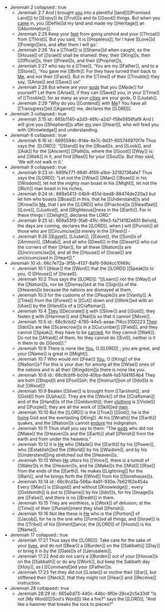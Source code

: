 - Jeremiah 2
  collapsed:: true
	- Jeremiah 2:7
	  And [I]([[God]]) brought [you]([[Israel]]) into a plentiful [land]([[Promised Land]])
	  to [[Enjoy]] its [[Fruit]]s and its [[Good]] things.
	  But when you [came]([[Come]]) in, you [[Defile]]d my land
	  and made my [[Heritage]] an [[Abomination]].
	- Jeremiah 2:25
	  Keep your [feet]([[Foot]]) from going unshod
	  and your [[Throat]] from [[Thirst]].
	  But you said, 'It is [[Hopeless]],
	  for I have [[Love]]d [[Foreign]]ers,
	  and after them I will go.’
	- Jeremiah 2:26
	  "As a [[Thief]] is [[Shame]]d when caught,
	  so the [[House]] of [[Israel]] shall be shamed:
	  they, their [[King]]s, their [[Official]]s,
	  their [[Priest]]s, and their [[Prophet]]s,
	- Jeremiah 2:27
	  who say to a [[Tree]], 'You are my [[Father]],
	  and to a [[Stone]], 'You gave me [[Birth]]:
	  For they have turned their back to [Me]([[God]]),
	  and not their [[Face]].
	  But in the [[Time]] of their [[Trouble]] they say,
	  ‘[[Arise]] and [[Save]] us!'
	- Jeremiah 2:28
	  But where are your [gods]([[Idol]])
	  that you [[Made]] for yourself?
	  Let them [[Arise]], if they can [[Save]] you,
	  in your [[Time]] of [[Trouble]];
	  for as many as your [cities]([[City]])
	  are your gods, O [[Judah]].
	- Jeremiah 2:29
	  "Why do you [[Contend]] with [Me]([[God]])?
	  You have all [[Transgress]]ed [[Against]] me,
	  declares the [[LORD]].
- Jeremiah 3
  collapsed:: true
	- Jeremiah 3:15
	  id:: 665b1140-a2d3-46fc-a2d7-f58e5856faf9
	  And I will give you [[Shepherd]]s after [my]([[God]]) own [[Heart]], who will feed you with [[Knowledge]] and understanding.
- Jeremiah 6
  collapsed:: true
	- Jeremiah 6:16
	  id:: 6695594c-914e-4e7c-9d31-605746970f7e
	  Thus says the  [[LORD]]:
	  “[[Stand]] by the [[Road]]s, and [[Look]],
	  and [[Ask]] for the [[Ancient]] [[Path]]s,
	  where the [[Good]] [[Way]] is; and [[Walk]] in it,
	  and find [[Rest]] for your [[Soul]]s.
	  But they said, ‘We will not walk in it.’
- Jeremiah 9
  collapsed:: true
	- Jeremiah 9:23
	  id:: 669fe771-864f-4f69-a1be-32192136afe7
	  Thus says the [[LORD]]: "Let not the [[Wise]] [[Man]] [[Boast]] in his [[Wisdom]], let not the mighty man boast in his [[Might]], let not the [[Rich]] man boast in his riches,
	- Jeremiah 9:24
	  id:: 669a5413-04b9-451d-bed8-88474de220a3
	  but let him who boasts [[Boast]] in this, that he [[Understand]]s and [[Know]]s [Me]([[God]]), that I am the [[LORD]] who [[Practice]]s [[Steadfast]] [[Love]], [[Justice]], and [[Righteous]]ness in the [[Earth]]. For in these things I [[Delight]], declares the LORD."
	- Jeremiah 9:25
	  id:: 669a53f9-3fa8-41fc-99e3-fa714192e651
	  Behold, the days are coming, declares the [[LORD]], when [I]([[God]]) will [[Punish]] all those who are [[Circumcise]]d merely in the [[Flesh]] -
	- Jeremiah 9:26
	  [[Egypt]], [[Judah]], [[Edom]], the [[Son]]s of [[Ammon]], [[Moab]], and all who [[Dwell]] in the [[Desert]] who cut the corners of their [[Hair]], for all these [[Nation]]s are [[Uncircumcise]]d, and all the [[House]] of [[Israel]] are uncircumcised in [[Heart]]."
- Jeremiah 10
  id:: 66c7e72a-3f5b-4137-8af6-59d4cc10f49c
	- Jeremiah 10:1
	  [[Hear]] the [[Word]] that the [[LORD]] [[Speak]]s to you, O [[House]] of [[Israel]].
	- Jeremiah 10:2
	  Thus says the [[LORD]]:
	  "[[Learn]] not the [[Way]] of the [[Nation]]s,
	  nor be [[Dismay]]ed at the [[Sign]]s of the [[Heaven]]s
	  because the nations are dismayed at them,
	- Jeremiah 10:3
	  for the customs of the [[People]]s are [[Vanity]].
	  A [[Tree]] from the [[Forest]] is [[Cut]] down
	  and [[Work]]ed with an [[Axe]] by the [[Hand]]s of a [[Craftsman]].
	- Jeremiah 10:4
	  [They]([[Craftsman]]) [[Decorate]] [it]([[Tree]]) with [[Silver]] and [[Gold]];
	  they fasten [it]([[Idol]]) with [[Hammer]] and [[Nail]]s
	  so that it cannot [[Move]].
	- Jeremiah 10:5
	  id:: 66c9cbd2-4785-44e5-aeaa-7f4cc3100223
	  [Their]([[Craftsman]]) [[Idol]]s are like [[Scarecrow]]s in a [[Cucumber]] [[Field]],
	  and they cannot [[Speak]];
	  they have to be [carried]([[Carry]]),
	  for they cannot [[Walk]].
	  Do not be [[Afraid]] of them,
	  for they cannot do [[Evil]],
	  neither is it in them to do [[Good]]."
	- Jeremiah 10:6
	  There is none like [You]([[God]]), O [[LORD]] ;
	  you are great, and your [[Name]] is great in [[Might]].
	- Jeremiah 10:7
	  Who would not [[Fear]] [You]([[God]]), O [[King]] of the [[Nation]]s?
	  For this is your due;
	  for among all the [[Wise]] ones of the nations
	  and in all their [[Kingdom]]s there is
	  none like you.
	- Jeremiah 10:8
	  id:: 66c9cbf8-bc0d-40ba-9af4-fa57d41854b4
	  They are both [[Stupid]] and [[Fool]]ish;
	  the [[Instruct]]ion of [[Idol]]s is but [[Wood]]!
	- Jeremiah 10:9
	  Beaten [[Silver]] is brought from [[Tarshish]],
	  and [[Gold]] from [[Uphaz]].
	  They are the [[Work]] of the [[Craftsman]] and of the [[Hand]]s of the [[Goldsmith]];
	  their [clothing]([[Clothes]]) is [[Violet]] and [[Purple]];
	  they are all the work of [[Skill]]ed [men]([[Man]]).
	- Jeremiah 10:10
	  But the [[LORD]] is the [[True]] [[God]];
	  he is the [living]([[Live]]) God and the everlasting [[King]].
	  At his [[Wrath]] the [[Earth]] quakes,
	  and the [[Nation]]s cannot [endure]([[Endurance]]) his indignation.
	- Jeremiah 10:11
	  Thus shall you say to them: "The [gods]([[Idol]]) who did not [[Make]] the [[Heaven]]s and the [[Earth]] shall [[Perish]] from the earth and from under the heavens."
	- Jeremiah 10:12
	  It is [He]([[God]]) who [[Made]] the [[Earth]] by his [[Power]],
	  who [[Establish]]ed the [[World]] by his [[Wisdom]],
	  and by his [[Understand]]ing stretched out the [[Heaven]]s.
	- Jeremiah 10:13
	  When [He]([[God]]) utters his [[Voice]], there is a tumult of [[Water]]s in the [[Heaven]]s,
	  and he [[Make]]s the [[Mist]] [[Rise]] from the ends of the [[Earth]].
	  He makes [[Lightning]] for the [[Rain]],
	  and he brings forth the [[Wind]] from his [[Storehouse]]s.
	- Jeremiah 10:14
	  id:: 66c9cd3a-566a-4a91-930a-7b62162e454a
	  Every [[Man]] is [[Stupid]] and without [[Knowledge]] ;
	  every [[Goldsmith]] is put to [[Shame]] by his [[Idol]]s,
	  for his [[Image]]s are [[False]],
	  and there is no [[Breath]] in them.
	- Jeremiah 10:15
	  They are worthless, a [[Work]] of delusion;
	  at the [[Time]] of their [[Punish]]ment they shall [[Perish]].
	- Jeremiah 10:16
	  Not like these is [He]([[God]]) who is the [[Portion]] of [[Jacob]],
	  for he is the one who [[Form]]ed all things,
	  and [[Israel]] is the [[Tribe]] of his [[Inherit]]ance;
	  the [[LORD]] of [[Hosts]] is his [[Name]].
- Jeremiah 17
  collapsed:: true
	- Jeremiah 17:21
	  Thus says the [[LORD]]: Take care for the sake of your [lives]([[Life]]), and do not [[Bear]] a [[Burden]] on the [[Sabbath]] [[Day]] or bring it in by the [[Gate]]s of [[Jerusalem]].
	- Jeremiah 17:22
	  And do not carry a [[Burden]] out of your [[House]]s on the [[Sabbath]] or do any [[Work]], but keep the Sabbath day [[Holy]], as [I]([[God]]) [[Command]]ed your [[Father]]s.
	- Jeremiah 17:23
	  Yet they did not [[Listen]] or incline their [[Ear]], but stiffened their [[Neck]], that they might not [[Hear]] and [[Receive]] instruction.
- Jeremiah 28
  collapsed:: true
	- Jeremiah 28:29
	  id:: 665a0d73-440c-44bc-9f0e-28ce2c5e33df
	  "Is not [My Word]([[God's Word]]) like a fire?" says the [[LORD]],
	  "And like a hammer that breaks the rock to pieces?"